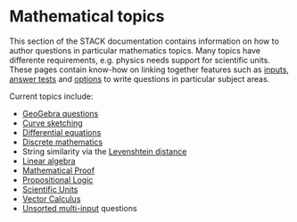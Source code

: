 # Mathematical topics

This section of the STACK documentation contains information on how to author questions in particular mathematics topics.  Many topics have differente requirements, e.g. physics needs support for scientific units.  These pages contain know-how on linking together features such as [inputs](../Authoring/Inputs.md), [answer tests](../Authoring/Answer_Tests/index.md) and [options](../Authoring/Options.md) to write questions in particular subject areas.

Current topics include:

* [GeoGebra questions](GeoGebra.md)
* [Curve sketching](Curve_sketching.md)
* [Differential equations](Differential_equations.md)
* [Discrete mathematics](Discrete_mathematics.md)
* String similarity via the [Levenshtein distance](Levenshtein_distance.md)
* [Linear algebra](Linear_algebra.md)
* [Mathematical Proof](../Proof/index.md)
* [Propositional Logic](Propositional_Logic.md)
* [Scientific Units](Units.md)
* [Vector Calculus](Vector_Calculus.md)
* [Unsorted multi-input](Unsorted_multi_input.md) questions